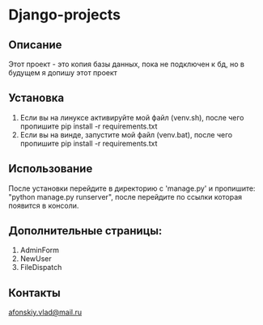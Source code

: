 # Django-projects

## Описание
Этот проект - это копия базы данных, пока не подключен к бд, но в будущем я допишу этот проект  
## Установка
1. Если вы на линуксе активируйте мой файл (venv.sh), после чего пропишите pip install -r requirements.txt
2. Если вы на винде, запустите мой файл (venv.bat), после чего пропишите pip install -r requirements.txt

## Использование
После установки перейдите в директорию с 'manage.py' и пропишите: "python manage.py runserver", после перейдите по ссылки 
которая появится в консоли.

## Дополнительные страницы:
1. AdminForm
2. NewUser
3. FileDispatch 
## Контакты
afonskiy.vlad@mail.ru 
